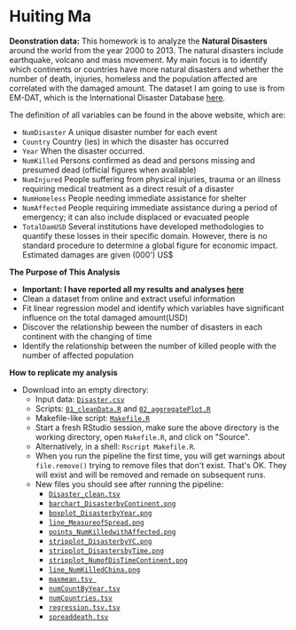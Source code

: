Huiting Ma
=========================

**Deonstration data:** This homework is to analyze the **Natural Disasters** around the world from the year 2000 to 2013. The natural disasters include earthquake, volcano and mass movement. My main focus is to identify which continents or countries have more natural disasters and whether the number of death, injuries, homeless and the population affected are correlated with the damaged amount. The dataset I am going to use is from EM-DAT, which is the International Disaster Database [here](http://www.emdat.be/database).

The definition of all variables can be found in the above website, which are:

- `NumDisaster` A unique disaster number for each event 
- `Country` Country (ies) in which the disaster has occurred
- `Year` When the disaster occurred. 
- `NumKilled` Persons confirmed as dead and persons missing and presumed dead (official figures when available)
- `NumInjured` People suffering from physical injuries, trauma or an illness requiring medical treatment as a direct result of a disaster
- `NumHomeless` People needing immediate assistance for shelter
- `NumAffected` People requiring immediate assistance during a period of emergency; it can also include displaced or evacuated people
- `TotalDamUSD` Several institutions have developed methodologies to quantify these losses in their specific domain. However, there is no standard procedure to determine a global figure for economic impact. Estimated damages are given (000') US$

**The Purpose of This Analysis**
* **Important: I have reported all my results and analyses [here]()**
* Clean a dataset from online and extract useful information
* Fit linear regression model and identify which variables have significant influence on the total damaged amount(USD)
* Discover the relationship beween the number of disasters in each continent with the changing of time
* Identify the relationship between the number of killed people with the number of affected population


**How to replicate my analysis**
* Download into an empty directory:
    - Input data: [`Disaster.csv`](https://github.com/horsehuiting/stat545a-2013-hw06_ma-hui/blob/master/Disaster.csv)
    - Scripts: [`01_cleanData.R`](https://github.com/horsehuiting/stat545a-2013-hw06_ma-hui/blob/master/01_cleanData.R) and [`02_aggregatePlot.R`](https://github.com/horsehuiting/stat545a-2013-hw06_ma-hui/blob/master/02_aggregatePlot.R)
    - Makefile-like script: [`Makefile.R`](https://github.com/horsehuiting/stat545a-2013-hw06_ma-hui/blob/master/Makefile.R)
  * Start a fresh RStudio session, make sure the above directory is the working directory, open `Makefile.R`, and click on "Source".
  * Alternatively, in a shell: `Rscript Makefile.R`.
  * When you run the pipeline the first time, you will get warnings about `file.remove()` trying to remove files that don't exist. That's OK. They will exist and will be removed and remade on subsequent runs.
  * New files you should see after running the pipeline:
    - [`Disaster_clean.tsv`](https://github.com/horsehuiting/stat545a-2013-hw06_ma-hui/blob/master/Disaster_clean.tsv)
    - [`barchart_DisasterbyContinent.png`](https://github.com/horsehuiting/stat545a-2013-hw06_ma-hui/blob/master/barchart_DisasterbyContinent.png)
    - [`boxplot_DisasterbyYear.png`](https://github.com/horsehuiting/stat545a-2013-hw06_ma-hui/blob/master/boxplot_DisasterbyYear.png)
    - [`line_MeasureofSpread.png`](https://github.com/horsehuiting/stat545a-2013-hw06_ma-hui/blob/master/line_MeasureofSpread.png)
    - [`points_NumKilledwithAffected.png`](https://github.com/horsehuiting/stat545a-2013-hw06_ma-hui/blob/master/points_NumKilledwithAffected.png)
    - [`stripplot_DisasterbyYC.png`](https://github.com/horsehuiting/stat545a-2013-hw06_ma-hui/blob/master/stripplot_DisasterbyYC.png)
    - [`stripplot_DisastersbyTime.png`](https://github.com/horsehuiting/stat545a-2013-hw06_ma-hui/blob/master/stripplot_DisastersbyTime.png)
    - [`stripplot_NumofDisTimeContinent.png`](https://github.com/horsehuiting/stat545a-2013-hw06_ma-hui/blob/master/stripplot_NumofDisTimeContinent.png)
    - [`line_NumKilledChina.png`](https://github.com/horsehuiting/stat545a-2013-hw06_ma-hui/blob/master/line_NumKilledChina.png)
    - [`maxmean.tsv `](https://github.com/horsehuiting/stat545a-2013-hw06_ma-hui/blob/master/maxmean.tsv)
    - [`numCountByYear.tsv`](https://github.com/horsehuiting/stat545a-2013-hw06_ma-hui/blob/master/numCountByYear.tsv)
    - [`numCountries.tsv`](https://github.com/horsehuiting/stat545a-2013-hw06_ma-hui/blob/master/numCountries.tsv)
    - [`regression.tsv.tsv`](https://github.com/horsehuiting/stat545a-2013-hw06_ma-hui/blob/master/regression.tsv)
    - [`spreaddeath.tsv`](https://github.com/horsehuiting/stat545a-2013-hw06_ma-hui/blob/master/spreaddeath.tsv)
